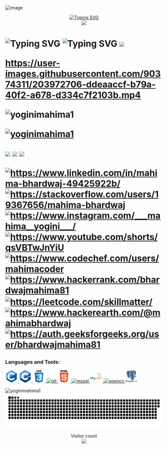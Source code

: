 ![image](https://user-images.githubusercontent.com/90374311/192100304-509242fb-739f-44a4-a3f0-14609a1ad159.png)

<p align="center">
<a href="https://github.com/YOGINIMAHIMA1">
    <img src="https://readme-typing-svg.demolab.com?font=Algerian&size=20&duration=2000&color=F63175&pause=100&multiline=true&width=600&height=100&lines=Mahima+Bhardwaj;C +Plus +Plus Developer+%7C+C Programmer+Student+%7C+Html+CSS;Front +End+ Developer+%7C+Computer+Vision+%7C+SQl" alt="Typing SVG" />
</a>
<br/>
    <a href="https://github.com/YOGINIMAHIMA1">
    <img src="https://github-stats-alpha.vercel.app/api?username=YOGINIMAHIMA1&cc=22272e&tc=ffff00&ic=00ff00&bc=#ff0ff0">
</a>

<h1><img src="https://readme-typing-svg.demolab.com?font=Algerian&size=20&duration=2000&color=00ff00&pause=100&multiline=true&width=600&&lines=Dreamer + Achiever +Believer" alt="Typing SVG" />
<img src="https://readme-typing-svg.demolab.com?font=Algerian&size=20&duration=2000&color=fff000&pause=100&multiline=true&width=600&height=100&lines=Microsoft + Azure+  Badge+ Achiever" alt="Typing SVG" />
     <img src="https://readme-typing-svg.demolab.com?font=Algerian&size=20&duration=2000&color=000FFF&align=center&pause=100&multiline=true&width=600&lines=Hackerrank Certificate In SQl BASICS AND INTERMEDIATE"/>






https://user-images.githubusercontent.com/90374311/203972706-ddeaaccf-b79a-40f2-a678-d334c7f2103b.mp4



<p align="left"> <img src="https://komarev.com/ghpvc/?username=yoginimahima1&label=Profile%20views&color=0e75b6&style=flat" alt="yoginimahima1" /> </p>

<p align="left"> <a href="https://github.com/ryo-ma/github-profile-trophy"><img src="https://github-profile-trophy.vercel.app/?username=yoginimahima1" alt="yoginimahima1" /></a> </p>

<img src="https://readme-typing-svg.demolab.com?font=Algerian&size=20&duration=2000&color=ff0f00&pause=100&multiline=true&width=600&&lines=I’m currently learning **DATA STRUCTURES AND ALGORITHM**">

<img src="https://readme-typing-svg.demolab.com?font=Algerian&size=20&duration=2000&color=fff000&pause=100&multiline=true&width=600&&lines= I’m looking to collaborate on **C++ Projects  **" />

<img src="https://readme-typing-svg.demolab.com?font=Elephant&size=20&duration=2000&color=f00f00&pause=100&multiline=true&width=600&&lines= Ask me about **C/C++**"/>

<p align="left">
<a href="https://www.linkedin.com/in/mahima-bhardwaj-49425922b" target="blank"><img align="center" src="https://raw.githubusercontent.com/rahuldkjain/github-profile-readme-generator/master/src/images/icons/Social/linked-in-alt.svg" alt="https://www.linkedin.com/in/mahima-bhardwaj-49425922b/" height="30" width="40" /></a>
<a href="https://stackoverflow.com/users/19367656/mahima-bhardwaj" target="blank"><img align="center" src="https://raw.githubusercontent.com/rahuldkjain/github-profile-readme-generator/master/src/images/icons/Social/stack-overflow.svg" alt="https://stackoverflow.com/users/19367656/mahima-bhardwaj" height="30" width="40" /></a>
<a href="https://www.instagram.com/___mahima__yogini___/" target="blank"><img align="center" src="https://raw.githubusercontent.com/rahuldkjain/github-profile-readme-generator/master/src/images/icons/Social/instagram.svg" alt="https://www.instagram.com/___mahima__yogini___/" height="30" width="40" /></a>
<a href="https://youtube.com/channel/UCJ_p1MDvFuxUa_tONSJ6mPA" target="blank"><img align="center" src="https://raw.githubusercontent.com/rahuldkjain/github-profile-readme-generator/master/src/images/icons/Social/youtube.svg" alt="https://www.youtube.com/shorts/qsVBTwJnYiU" height="30" width="40" /></a>
<a href="https://www.codechef.com/users/https://www.codechef.com/users/mahimacoder" target="blank"><img align="center" src="https://cdn.jsdelivr.net/npm/simple-icons@3.1.0/icons/codechef.svg" alt="https://www.codechef.com/users/mahimacoder" height="30" width="40" /></a>
<a href="https://www.hackerrank.com/bhardwajmahima81" target="blank"><img align="center" src="https://raw.githubusercontent.com/rahuldkjain/github-profile-readme-generator/master/src/images/icons/Social/hackerrank.svg" alt="https://www.hackerrank.com/bhardwajmahima81" height="30" width="40" /></a>
<a href="https://leetcode.com/skillmatter/" target="blank"><img align="center" src="https://raw.githubusercontent.com/rahuldkjain/github-profile-readme-generator/master/src/images/icons/Social/leet-code.svg" alt="https://leetcode.com/skillmatter/" height="30" width="40" /></a>
<a href="https://www.hackerearth.com/@mahimabhardwaj" target="blank"><img align="center" src="https://raw.githubusercontent.com/rahuldkjain/github-profile-readme-generator/master/src/images/icons/Social/hackerearth.svg" alt="https://www.hackerearth.com/@mahimabhardwaj" height="30" width="40" /></a>
<a href="https://auth.geeksforgeeks.org/user/bhardwajmahima81" target="blank"><img align="center" src="https://raw.githubusercontent.com/rahuldkjain/github-profile-readme-generator/master/src/images/icons/Social/geeks-for-geeks.svg" alt="https://auth.geeksforgeeks.org/user/bhardwajmahima81" height="30" width="40" /></a>
</p>

<h3 align="left">Languages and Tools:</h3>
<p align="left"> <a href="https://www.cprogramming.com/" target="_blank" rel="noreferrer"> <img src="https://raw.githubusercontent.com/devicons/devicon/master/icons/c/c-original.svg" alt="c" width="40" height="40"/> </a> <a href="https://www.w3schools.com/cpp/" target="_blank" rel="noreferrer"> <img src="https://raw.githubusercontent.com/devicons/devicon/master/icons/cplusplus/cplusplus-original.svg" alt="cplusplus" width="40" height="40"/> </a> <a href="https://www.w3schools.com/css/" target="_blank" rel="noreferrer"> <img src="https://raw.githubusercontent.com/devicons/devicon/master/icons/css3/css3-original-wordmark.svg" alt="css3" width="40" height="40"/> </a> <a href="https://git-scm.com/" target="_blank" rel="noreferrer"> <img src="https://www.vectorlogo.zone/logos/git-scm/git-scm-icon.svg" alt="git" width="40" height="40"/> </a> <a href="https://www.w3.org/html/" target="_blank" rel="noreferrer"> <img src="https://raw.githubusercontent.com/devicons/devicon/master/icons/html5/html5-original-wordmark.svg" alt="html5" width="40" height="40"/> </a> <a href="https://www.microsoft.com/en-us/sql-server" target="_blank" rel="noreferrer"> <img src="https://www.svgrepo.com/show/303229/microsoft-sql-server-logo.svg" alt="mssql" width="40" height="40"/> </a> <a href="https://www.mysql.com/" target="_blank" rel="noreferrer"> <img src="https://raw.githubusercontent.com/devicons/devicon/master/icons/mysql/mysql-original-wordmark.svg" alt="mysql" width="40" height="40"/> </a> <a href="https://opencv.org/" target="_blank" rel="noreferrer"> <img src="https://www.vectorlogo.zone/logos/opencv/opencv-icon.svg" alt="opencv" width="40" height="40"/> </a> <a href="https://www.postgresql.org" target="_blank" rel="noreferrer"> <img src="https://raw.githubusercontent.com/devicons/devicon/master/icons/postgresql/postgresql-original-wordmark.svg" alt="postgresql" width="40" height="40"/> </a> </p>

<p><img align="left" src="https://github-readme-stats.vercel.app/api/top-langs?username=yoginimahima1&show_icons=true&locale=en&layout=compact" alt="yoginimahima1" /></p>


<a href=#><img src="contributions.svg"></a>

<p align="center"> 
  Visitor count<br>
  <img src="https://profile-counter.glitch.me/YOGINIMAHIMA1/count.svg" />
</p>
